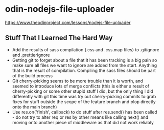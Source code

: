 # odin-nodejs-file-uploader

https://www.theodinproject.com/lessons/nodejs-file-uploader

## Stuff That I Learned The Hard Way

- Add the results of sass compilation (.css and .css.map files) to .gitignore and .prettierignore
- Getting git to forget about a file that it has been tracking is a big pain so make sure all files we want to ignore are added from the start. Anything that is the result of compilation. Compiling the sass files should be part of the build process
- Git cherry-picking seems to be more trouble than it is worth, and seemed to introduce lots of merge conflicts (this is either a result of cherry-picking or some other stupid stuff I did, but the only thing I did differently with git this time was try out cherry-picking commits to grab fixes for stuff outside the scope of the feature branch and plop directly onto the main branch)
- Use res.on('finish', callback) to do stuff after res.send() has been called - do not try to alter req or res by other means like calling next() and moving onto another piece of middleware as that did not work reliably